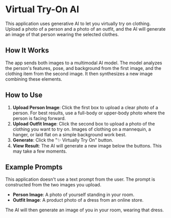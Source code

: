 # Virtual Try-On AI

This application uses generative AI to let you virtually try on clothing. Upload a photo of a person and a photo of an outfit, and the AI will generate an image of that person wearing the selected clothes.

## How It Works

The app sends both images to a multimodal AI model. The model analyzes the person's features, pose, and background from the first image, and the clothing item from the second image. It then synthesizes a new image combining these elements.

## How to Use

1.  **Upload Person Image**: Click the first box to upload a clear photo of a person. For best results, use a full-body or upper-body photo where the person is facing forward.
2.  **Upload Outfit Image**: Click the second box to upload a photo of the clothing you want to try on. Images of clothing on a mannequin, a hanger, or laid flat on a simple background work best.
3.  **Generate**: Click the "✨ Virtually Try On" button.
4.  **View Result**: The AI will generate a new image below the buttons. This may take a few moments.

## Example Prompts

This application doesn't use a text prompt from the user. The prompt is constructed from the two images you upload.

- **Person Image**: A photo of yourself standing in your room.
- **Outfit Image**: A product photo of a dress from an online store.

The AI will then generate an image of you in your room, wearing that dress.
